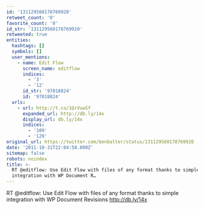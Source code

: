 ```yaml
---
id: '131129560178769920'
retweet_count: '0'
favorite_count: '0'
id_str: '131129560178769920'
retweeted: true
entities:
  hashtags: []
  symbols: []
  user_mentions:
    - name: Edit Flow
      screen_name: editflow
      indices:
        - '3'
        - '12'
      id_str: '97018824'
      id: '97018824'
  urls:
    - url: http://t.co/1QrVuwSf
      expanded_url: http://db.ly/14x
      display_url: db.ly/14x
      indices:
        - '109'
        - '129'
original_url: https://twitter.com/benbalter/status/131129560178769920
date: '2011-10-31T22:04:58.000Z'
sitemap: false
robots: noindex
title: >-
  RT @editflow: Use Edit Flow with files of any format thanks to simple
  integration with WP Document R…
---
```


RT @editflow: Use Edit Flow with files of any format thanks to simple integration with WP Document Revisions http://db.ly/14x